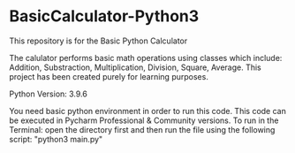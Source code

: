 # BasicCalculator-Python3

This repository is for the Basic Python Calculator

The calulator performs basic math operations using classes which include: Addition, Substraction, Multiplication, Division, Square, Average.
This project has been created purely for learning purposes.

Python Version: 3.9.6

You need basic python environment in order to run this code.
This code can be executed in Pycharm Professional & Community versions.
To run in the Terminal: open the directory first and then run the file using the following script: "python3 main.py"
